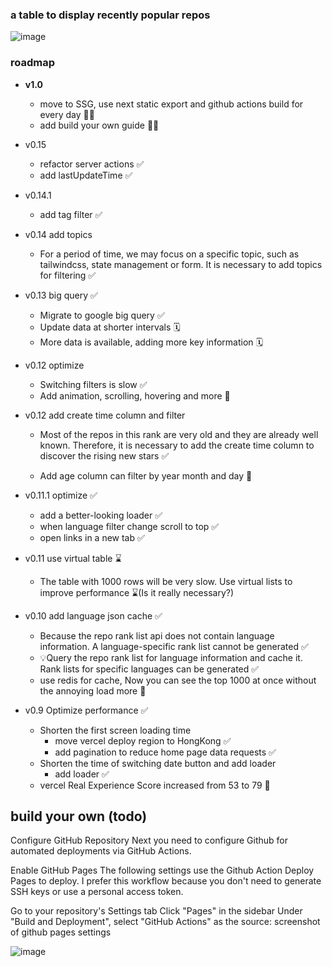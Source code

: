 ### a table to display recently popular repos

![image](https://github.com/yanggggjie/rising-repo/blob/main/example/example.png)

### roadmap
- **v1.0**
  - move to SSG, use next static export and github actions build for every day 🚀✅
  - add build your own guide ✋🏻


- v0.15
  - refactor server actions ✅
  - add lastUpdateTime ✅


- v0.14.1
  - add tag filter ✅


- v0.14 add topics
  - For a period of time, we may focus on a specific topic, such as tailwindcss, state management or form. It is necessary to add topics for filtering ✅



- v0.13   big query ✅

  - Migrate to google big query  ✅
  - Update data at shorter intervals 🗓️
  - More data is available, adding more key information 🗓️



- v0.12 optimize

  - Switching filters is slow  ✅
  - Add animation, scrolling, hovering and more 🚧



- v0.12 add create time column and filter

  - Most of the repos in this rank are very old and they are already well known. Therefore, it is necessary to add the create time column to discover the rising new stars ✅

  - Add age column can filter by  year month and day 🎂



- v0.11.1 optimize ✅

  - add a better-looking loader ✅
  - when language filter change scroll to top ✅
  - open links  in a new tab ✅



- v0.11 use virtual table ⌛️

  - The table with 1000 rows will be very slow. Use virtual lists to improve performance ⌛️(Is it really necessary?)



- v0.10 add language json cache ✅

  - Because the repo rank list api does not contain language information. A language-specific rank list cannot be generated ✅
  - 💡Query the repo rank list for language information and cache it. Rank lists for specific languages can be generated ✅
  - use redis for cache, Now you can see the top 1000 at once without the annoying load more  🤯



- v0.9 Optimize performance ✅
  - Shorten the first screen loading time
    - move vercel deploy region to HongKong ✅
    - add pagination to reduce home page data requests ✅
  - Shorten the time of switching date button and add loader
    - add loader ✅
  - vercel Real Experience Score increased from 53 to 79 🚀


## build your own (todo)

Configure GitHub Repository
Next you need to configure Github for automated deployments via GitHub Actions.

Enable GitHub Pages
The following settings use the Github Action Deploy Pages to deploy. I prefer this workflow because you don't need to generate SSH keys or use a personal access token.

Go to your repository's Settings tab
Click "Pages" in the sidebar
Under "Build and Deployment", select "GitHub Actions" as the source:
screenshot of github pages settings

![image](https://github.com/yanggggjie/rising-repo/blob/main/example/pages-setting.png)
